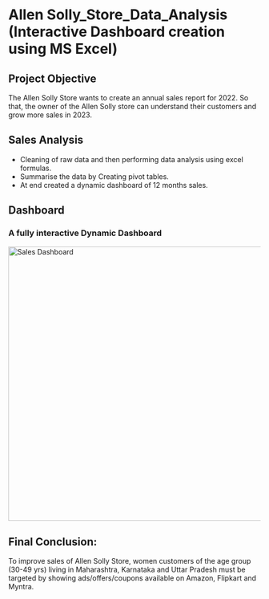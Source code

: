 # Allen Solly_Store_Data_Analysis (Interactive Dashboard creation using MS Excel)

## Project Objective

The Allen Solly Store wants to create an annual sales report for 2022. So that, the owner of the Allen Solly store can understand their customers
and grow more sales in 2023.

##  Sales Analysis
* Cleaning of raw data and then performing data analysis using excel formulas.
* Summarise the data by Creating pivot tables.
* At end created a dynamic dashboard of 12 months sales.

## Dashboard
### A fully interactive Dynamic Dashboard
<img width="547" alt="Sales Dashboard" src="https://github.com/ritikaga/Allen-Solly_Store_Data_Analysis/assets/66274316/61082eed-27c9-4ee7-ae2d-23b64171b3ce">



## Final Conclusion:

To improve sales of Allen Solly Store, women customers of the age group (30-49 yrs) living in Maharashtra, Karnataka and Uttar Pradesh must be targeted by showing ads/offers/coupons available on Amazon, Flipkart and Myntra.

